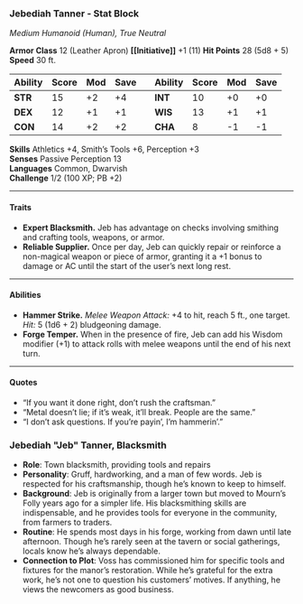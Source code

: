 
### Jebediah Tanner - Stat Block

_Medium Humanoid (Human), True Neutral_

**Armor Class** 12 (Leather Apron)                                  **[[Initiative]]** +1  (11)
**Hit Points** 28 (5d8 + 5)  
**Speed** 30 ft.

| Ability | Score | Mod | Save |     | Ability | Score | Mod | Save |
| ------- | ----- | --- | ---- | --- | ------- | ----- | --- | ---- |
| **STR** | 15    | +2  | +4   |     | **INT** | 10    | +0  | +0   |
| **DEX** | 12    | +1  | +1   |     | **WIS** | 13    | +1  | +1   |
| **CON** | 14    | +2  | +2   |     | **CHA** | 8     | -1  | -1   |

**Skills** Athletics +4, Smith’s Tools +6, Perception +3  
**Senses** Passive Perception 13  
**Languages** Common, Dwarvish  
**Challenge** 1/2 (100 XP; PB +2)

---

#### **Traits**

- **Expert Blacksmith.** Jeb has advantage on checks involving smithing and crafting tools, weapons, or armor.
- **Reliable Supplier.** Once per day, Jeb can quickly repair or reinforce a non-magical weapon or piece of armor, granting it a +1 bonus to damage or AC until the start of the user’s next long rest.

---

#### **Abilities**

- **Hammer Strike.** _Melee Weapon Attack:_ +4 to hit, reach 5 ft., one target. _Hit:_ 5 (1d6 + 2) bludgeoning damage.
- **Forge Temper.** When in the presence of fire, Jeb can add his Wisdom modifier (+1) to attack rolls with melee weapons until the end of his next turn.

---

#### **Quotes**

- “If you want it done right, don’t rush the craftsman.”
- “Metal doesn’t lie; if it’s weak, it’ll break. People are the same.”
- “I don’t ask questions. If you’re payin’, I’m hammerin’.”

### **Jebediah "Jeb" Tanner, Blacksmith**

- **Role**: Town blacksmith, providing tools and repairs
- **Personality**: Gruff, hardworking, and a man of few words. Jeb is respected for his craftsmanship, though he’s known to keep to himself.
- **Background**: Jeb is originally from a larger town but moved to Mourn’s Folly years ago for a simpler life. His blacksmithing skills are indispensable, and he provides tools for everyone in the community, from farmers to traders.
- **Routine**: He spends most days in his forge, working from dawn until late afternoon. Though he’s rarely seen at the tavern or social gatherings, locals know he’s always dependable.
- **Connection to Plot**: Voss has commissioned him for specific tools and fixtures for the manor’s restoration. While he’s grateful for the extra work, he’s not one to question his customers’ motives. If anything, he views the newcomers as good business.